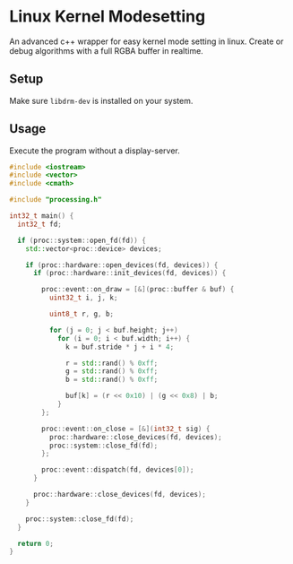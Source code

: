 # Linux Kernel Modesetting
An advanced c++ wrapper for easy kernel mode setting in linux.
Create or debug algorithms with a full RGBA buffer in realtime.

## Setup
Make sure ```libdrm-dev``` is installed on your system.

## Usage
Execute the program without a display-server.

```cpp
#include <iostream>
#include <vector>
#include <cmath>

#include "processing.h"

int32_t main() {
  int32_t fd;

  if (proc::system::open_fd(fd)) {
    std::vector<proc::device> devices;

    if (proc::hardware::open_devices(fd, devices)) {
      if (proc::hardware::init_devices(fd, devices)) {

        proc::event::on_draw = [&](proc::buffer & buf) {
          uint32_t i, j, k;

          uint8_t r, g, b;

          for (j = 0; j < buf.height; j++)
            for (i = 0; i < buf.width; i++) {
              k = buf.stride * j + i * 4;

              r = std::rand() % 0xff;
              g = std::rand() % 0xff;
              b = std::rand() % 0xff;

              buf[k] = (r << 0x10) | (g << 0x8) | b;
            }
        };

        proc::event::on_close = [&](int32_t sig) {
          proc::hardware::close_devices(fd, devices);
          proc::system::close_fd(fd);
        };

        proc::event::dispatch(fd, devices[0]);
      }

      proc::hardware::close_devices(fd, devices);
    }

    proc::system::close_fd(fd);
  }

  return 0;
}
```
